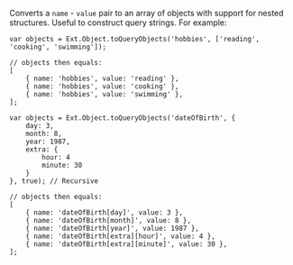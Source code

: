 Converts a `name` - `value` pair to an array of objects with support for nested structures. Useful to construct
query strings. For example:

    var objects = Ext.Object.toQueryObjects('hobbies', ['reading', 'cooking', 'swimming']);
    
    // objects then equals:
    [
        { name: 'hobbies', value: 'reading' },
        { name: 'hobbies', value: 'cooking' },
        { name: 'hobbies', value: 'swimming' },
    ];
    
    var objects = Ext.Object.toQueryObjects('dateOfBirth', {
        day: 3,
        month: 8,
        year: 1987,
        extra: {
            hour: 4
            minute: 30
        }
    }, true); // Recursive
    
    // objects then equals:
    [
        { name: 'dateOfBirth[day]', value: 3 },
        { name: 'dateOfBirth[month]', value: 8 },
        { name: 'dateOfBirth[year]', value: 1987 },
        { name: 'dateOfBirth[extra][hour]', value: 4 },
        { name: 'dateOfBirth[extra][minute]', value: 30 },
    ];
